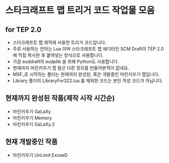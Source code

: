 스타크래프트 맵 트리거 코드 작업물 모음
=============
## for TEP 2.0

+ 스타크래프트 맵 제작에 사용한 트리거 코드입니다.
+ 주로 사용하는 언어는 Lua 이며 스타크래프트 맵 에디터인 SCM Draft의 TEP 2.0에 직접 복사한 후 붙여넣는 방식으로 사용합니다.
+ 가끔 euddraft의 eudplib 을 위해 Python도 사용합니다.
+ 현재까지 마린키우기 맵 말곤 다른 장르를 만들어본적이 없네요.
+ MSF_로 시작하는 폴더는 현재까지 완성된, 혹은 개발중인 마린키우기 맵입니다.
+ Library 폴더의 LibraryFor322.lua 를 제외한 코드는 본인 작성 코드가 아닙니다.


## 현재까지 완성된 작품(제작 시작 시간순)
+ 마린키우기 GaLaXy
+ 마린키우기 Memory
+ 마린키우기 GaLaXy.2

## 현재 개발중인 작품
+ 마린키우기 UnLimit ExceeD
